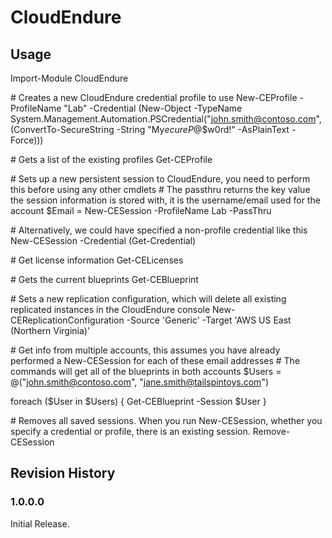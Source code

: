 # CloudEndure

## Usage

Import-Module CloudEndure

\# Creates a new CloudEndure credential profile to use
New-CEProfile -ProfileName "Lab" -Credential (New-Object -TypeName System.Management.Automation.PSCredential("john.smith@contoso.com", (ConvertTo-SecureString -String "My$ecureP@$$w0rd!" -AsPlainText -Force)))

\# Gets a list of the existing profiles
Get-CEProfile 

\# Sets up a new persistent session to CloudEndure, you need to perform this before using any other cmdlets
\# The passthru returns the key value the session information is stored with, it is the username/email used for the account
$Email = New-CESession -ProfileName Lab -PassThru

\# Alternatively, we could have specified a non-profile credential like this
New-CESession -Credential (Get-Credential)

\# Get license information
Get-CELicenses

\# Gets the current blueprints
Get-CEBlueprint

\# Sets a new replication configuration, which will delete all existing replicated instances in the CloudEndure console
New-CEReplicationConfiguration -Source 'Generic' -Target 'AWS US East (Northern Virginia)'

\# Get info from multiple accounts, this assumes you have already performed a New-CESession for each of these email addresses
\# The commands will get all of the blueprints in both accounts
$Users = @("john.smith@contoso.com", "jane.smith@tailspintoys.com")

foreach ($User in $Users)
{
	Get-CEBlueprint -Session $User
}

\# Removes all saved sessions. When you run New-CESession, whether you specify a credential or profile, there is an existing session.
Remove-CESession

## Revision History

### 1.0.0.0
Initial Release.